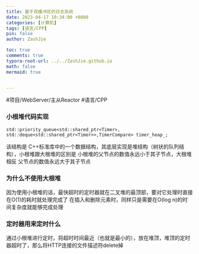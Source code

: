 ```yaml
---
title: 基于双缓冲区的日志系统
date: 2023-04-17 10:34:00 +0800
categories: [计算机]
tags: [语言/CPP]
pin: false
author: ZashJie

toc: true
comments: true
typora-root-url: ../../ZashJie.github.io
math: false
mermaid: true


---
```


#项目/WebServer/主从Reactor #语言/CPP 

### 小根堆代码实现
 `std::priority_queue<std::shared_ptr<Timer>, std::deque<std::shared_ptr<Timer>>,TimerCompare> timer_heap_;`

该结构是 C++标准库中的一个数据结构，其底层实现是堆结构（树状的队列结构），小根堆跟大根堆的区别是 小根堆的父节点的数值永远小于其子节点，大根堆相反 父节点的数值永远大于其子节点


### 为什么不使用大根堆

因为使用小根堆的话，最快超时的定时器就在二叉堆的最顶部，要对它处理时直接在O(1)的耗时就处理完成了
在插入和删除元素时，同样只是需要在O(log n)的时间复杂度就能够完成处理

### 定时器用来定时什么

通过小根堆进行定时，将超时时间最近（也就是最小的），放在堆顶，堆顶的定时器超时了，那么将HTTP连接的文件描述符delete掉


